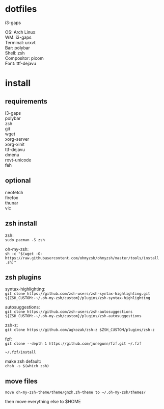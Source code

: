 # dotfiles
i3-gaps


OS: Arch Linux<br/>
WM: i3-gaps<br/>
Terminal: urxvt<br/>
Bar: polybar<br/>
Shell: zsh<br/>
Compositor: picom<br/>
Font: ttf-dejavu<br/>


# install

## requirements

i3-gaps<br/>
polybar<br/>
zsh<br/>
git<br/>
wget<br/>
xorg-server<br/>
xorg-xinit<br/>
ttf-dejavu<br/>
dmenu<br/>
rxvt-unicode<br/>
feh<br/>


## optional

neofetch<br/>
firefox<br/>
thunar<br/>
vlc<br/>


## zsh install 

zsh:<br/>
```sudo pacman -S zsh```

oh-my-zsh:<br/>
```sh -c "$(wget -O- https://raw.githubusercontent.com/ohmyzsh/ohmyzsh/master/tools/install.sh)"```


## zsh plugins

syntax-highlighting:<br/>
```git clone https://github.com/zsh-users/zsh-syntax-highlighting.git ${ZSH_CUSTOM:-~/.oh-my-zsh/custom}/plugins/zsh-syntax-highlighting```

autosuggestions:<br/>
```git clone https://github.com/zsh-users/zsh-autosuggestions ${ZSH_CUSTOM:-~/.oh-my-zsh/custom}/plugins/zsh-autosuggestions```

zsh-z:<br/>
```git clone https://github.com/agkozak/zsh-z $ZSH_CUSTOM/plugins/zsh-z```

fzf:<br/>
```git clone --depth 1 https://github.com/junegunn/fzf.git ~/.fzf```

```~/.fzf/install```

make zsh default:<br/>
```chsh -s $(which zsh)```


## move files

`move oh-my-zsh-theme/theme/gnzh.zh-theme to ~/.oh-my-zsh/themes/`

then move everything else to $HOME

